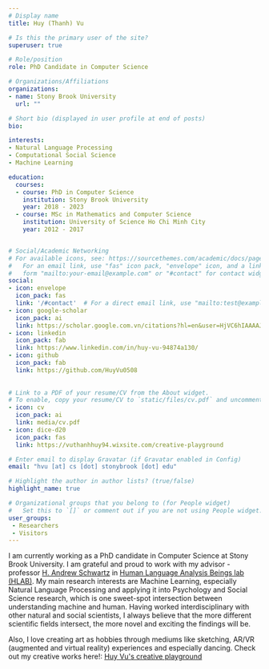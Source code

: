 ```yaml
---
# Display name
title: Huy (Thanh) Vu

# Is this the primary user of the site?
superuser: true

# Role/position
role: PhD Candidate in Computer Science

# Organizations/Affiliations
organizations:
- name: Stony Brook University
  url: ""

# Short bio (displayed in user profile at end of posts)
bio:

interests:
- Natural Language Processing
- Computational Social Science
- Machine Learning

education:
  courses:
  - course: PhD in Computer Science
    institution: Stony Brook University
    year: 2018 - 2023 
  - course: MSc in Mathematics and Computer Science 
    institution: University of Science Ho Chi Minh City
    year: 2012 - 2017


# Social/Academic Networking
# For available icons, see: https://sourcethemes.com/academic/docs/page-builder/#icons
#   For an email link, use "fas" icon pack, "envelope" icon, and a link in the
#   form "mailto:your-email@example.com" or "#contact" for contact widget.
social:
- icon: envelope
  icon_pack: fas
  link: '/#contact'  # For a direct email link, use "mailto:test@example.org".
- icon: google-scholar
  icon_pack: ai
  link: https://scholar.google.com.vn/citations?hl=en&user=HjVC6hIAAAAJ
- icon: linkedin
  icon_pack: fab
  link: https://www.linkedin.com/in/huy-vu-94874a130/
- icon: github
  icon_pack: fab
  link: https://github.com/HuyVu0508
  
  
# Link to a PDF of your resume/CV from the About widget.
# To enable, copy your resume/CV to `static/files/cv.pdf` and uncomment the lines below.
- icon: cv
  icon_pack: ai
  link: media/cv.pdf
- icon: dice-d20  
  icon_pack: fas
  link: https://vuthanhhuy94.wixsite.com/creative-playground

# Enter email to display Gravatar (if Gravatar enabled in Config)
email: "hvu [at] cs [dot] stonybrook [dot] edu"

# Highlight the author in author lists? (true/false)
highlight_name: true

# Organizational groups that you belong to (for People widget)
#   Set this to `[]` or comment out if you are not using People widget.
user_groups:
 - Researchers
 - Visitors
---
```


I am currently working as a PhD candidate in Computer Science at Stony Brook University. I am grateful and proud to work with my advisor - professor [H. Andrew Schwartz](https://www3.cs.stonybrook.edu/~has/) in [Human Language Analysis Beings lab (HLAB)](http://hlab.cs.stonybrook.edu). My main research interests are Machine Learning, especially Natural Language Processing and applying it into Psychology and Social Science research, which is one sweet-spot intersection between understanding machine and human. Having worked interdisciplinary with other natural and social scientists, I always believe that the more different scientific fields intersect, the more novel and exciting the findings will be. 

Also, I love creating art as hobbies through mediums like sketching, AR/VR (augmented and virtual reality) experiences and especially dancing. Check out my creative works here!: [Huy Vu's creative playground](https://vuthanhhuy94.wixsite.com/creative-playground)
